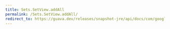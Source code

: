 ```yaml
---
title: Sets.SetView.addAll
permalink: /Sets.SetView.addAll/
redirect_to: https://guava.dev/releases/snapshot-jre/api/docs/com/google/common/collect/Sets.SetView.html#addAll-java.util.Collection-
---
```

